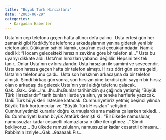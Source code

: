 ```yaml
---
title: "Büyük Türk Hırsızları"
date: "2003-06-29"
categories: 
  - Kargadan Haberler
---
```


Usta'nın cep telefonu geçen hafta altıncı defa çalındı. Usta ertesi gün her zamanki gibi Kadıköy'de telefoncu arkadaşlarının yanına giderek yeni bir telefon aldı. Dükkanın sahibi Namık, usta'nın eski çocuklarındadır. Namık dedi ki: “Hocam gelecekteki hırsızın zevkine göre bir telefon al...” Usta bu uyarıyı dikkate aldı. Usta'nın hırsızları yabancı değildir. Hepsini tek tek tanır...Onlar Usta'nın ev hırsızlarıdır. Usta hırsızları ile samimi ve sevecendir. Usta son hırsıza geçen hafta bir telefon almıştı. Hırsız dört gün sonra geldi, Usta'nın telefonunu çaldı... Usta son hırsızının arkadaşına da bir telefon almıştı. Şimdi birkaç gün sonra, son hırsızın yine kendisi gibi saygın bir hırsız olan o arkadaşı da gelecek Usta'nın yeni aldığı telefonu çalacak. Gak...Gak...Gak...Ihı...Ihı...Ihı.Bunlar tarihimizin şu çağında yetişmiş “Büyük Türk Hırsızlarıdır” tarih bunları ilerde ya altın, ya teneke harflerle yazacak. Ünlü Türk büyükleri listesine katacak. Cumhuriyetimiz yetmiş beşinci yılında Büyük Türk hortumcuları ve “Büyük Türk Hırsızları” yetiştirdi. Cumhuriyetimizi kuranlar doğru kurmuşlardı ama makina çalışırken tekledi... Bu Cumhuriyeti kuran büyük Atatürk demişti ki : “Bir ülkede namuslular, namussuzlar kadar cesaretli olamazlarsa o ülke ileri gitmez...” Şimdi bekliyoruz... Bu ülkede namusluların, namussuzlar kadar cesaretli olmasını... Rabbimin izniyle...Gak...Gaaaaak.Pıs...
